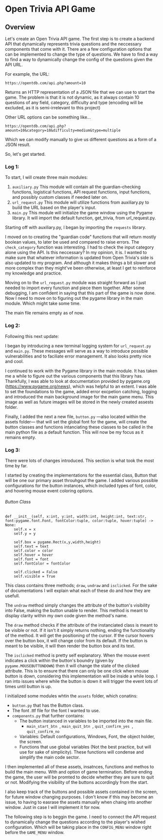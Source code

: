 # Open Trivia API Game

## Overview

Let's create an Open Trivia API game.
The first step is to create a backend API that dynamically represents trivia questions and the neccessary components that come with it. There are a few configuration options that can be implemented to change the type of questions. We have to find a way to find a way to dynamically change the config of the questions given the API URL.

For example, the URL:

`https://opentdb.com/api.php?amount=10`

Returns an HTTP representation of a JSON file that we can use to start the game.
The problem is that it is not dynamic, as it always contain 10 questions of any field, category, difficulty and type (encoding will be excluded, as it is semi-irrelevant to this project)

Other URL options can be something like...

`https://opentdb.com/api.php?amount=10&category=18&difficulty=medium&type=multiple`

Which we can modify manually to give us different questions as a form of a JSON result.

So, let's get started.

### Log 1:

To start, I will create three main modules:

1. `auxiliary.py` This module will contain all the guardian-checking functions, logistical functions, API request functions, input functions, and possibly custom classes if needed later on.
2. `url_request.py` This module will utilize functions from auxiliary.py to build the URL based on the player's input.
3. `main.py` This module will initialize the game window using the Pygame library. It will import the default function, get_trivia, from url_request.py.

Starting off with auxiliary.py, I began by importing the `requests` library.

I moved on to creating the "guardian code" functions that will return mostly boolean values, to later be used and compared to raise errors.
The `check_category` function was interesting. I had to check the input category alone using the API. Is this neccessary?
In my opinion, it is. I wanted to make sure that whatever information is updated from Open Trivia's side is also updated to my program. And although it makes things a bit slower and more complex than they might've been otherwise, at least I get to reinforce my knowledge and practice.

Moving on to the `url_request.py` module was straight forward as I just needed to import every function and piece them together. After some debugging, I am confident in saying that this part of the game is now done. Now I need to move on to figuring out the pygame library in the main module. Which might take some time.

The main file remains empty as of now.

### Log 2:

Following this next update:

I began by introducing a new terminal logging system for `url_request.py` and  `main.py`. These messages will serve as a way to introduce possible vulnerabilities and to faciliate error management. It also looks pretty nice and cool.

I continued to work with the Pygame library in the main module. It has taken me a while to figure out the various components that this library has. Thankfully, I was able to look at documentation provided by pygame.org (https://www.pygame.org/news), which was helpful to an extent. I was able to set the foundations to the game, added error excpetion catching, logging and introduced the main background image for the main game menu. This image as well as future images will be stored in the newly created assests folder.

Finally, I added the next a new file, `button.py` —also located within the assets folder— that will set the global font for the game, will create the button classes and functions intanciating these classes to be called in the main python file as a default function. This will now be my focus as it remains empty.

### Log 3:

There were lots of changes introduced. This section is what took the most time by far.

I started by creating the implementations for the essential class, Button that will be one our primary asset throuhgout the game. I added various possible configurations for the button instances, which included types of font, color, and hovering mouse event coloring options. 

###### Button Class

    def __init__(self, x:int, y:int, width:int, height:int, text:str, font:pygame.font.Font, fontColor:tuple, color:tuple, hover:tuple) -> None:
        self.x = x
        self.y = y

        self.box = pygame.Rect(x,y,width,height)
        self.text = text
        self.color = color
        self.hover = hover
        self.font = font
        self.fontColor = fontColor

        self.clicked = False
        self.visible = True


This class contains three methods; `draw`, `undraw` and `isclicked`. For the sake of documentations I will explain what each of these do and how they are usefull.

The `undraw` method simply changes the attribute of the button's visibility into False, making the button unable to render. This method is meant to display clarity within my own code given the method's name.

The `draw` method checks if the attribute of the instanciated class is meant to be visible or not. If it isn't  it simply returns nothing, ending the functionality of the method. It will get the positioning of the cursor. If the cursor hovers over the button box, it will change color from its default. If the button is meant to be visible, it will then render the button box and its text.

The `isclicked` method is pretty self explanatory. When the mouse event indicates a click within the button's boundry (given by `pygame.MOUSEBUTTONDOWN`) then it will change the state of the clicked attribute. This is to ensure that there can only be one click when mouse button is down, considering this implementation will be inside a while loop. I ran into issues where while the button is down it will trigger the event lots of times until button is up.

I initialized some modules whtin the `assets` folder, which conatins:
- `button.py` that has the Button class.
- The font .ttf file for the font I wanted to use.
- `components.py` that further contains:
	- The button instanced in variables to be imported into the main file.
		- `main_start_btn `, `main_quit_btn `, `quit_confirm_yes `, `quit_confirm_no `
	- Variables: Default configurations, Windows, Font, the object holder, the screen.
	- Functions that use global variables (Not the best practice, but will use for sake of simplicity). These functions will condense and simplify the main code sector.

I then implemented all of these assets, insatnces, functions and methos to build the main menu. With and option of game termination. Before ending the game, the user will be promted to decide whether they are sure to quit or not. Modifying the visibility of the buttons accordingly from the start.

I also keep track of the buttons and possible assets contained in the screen, for future window changing purposes. I don't know if this may become an issue, to having to easrase the assets manually when chaing into another window. Just in case I will implement it for now.

The following step is to beggin the game. I need to connect the API request to dynamically  change the questions according to the player's wished configuration. Which will be taking place in the `CONFIG_MENU` window right before the `GAME_MENU` window.



